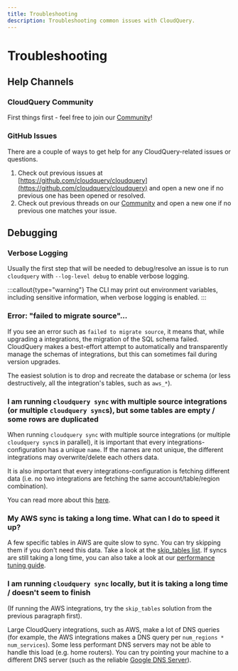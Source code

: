 ```yaml
---
title: Troubleshooting
description: Troubleshooting common issues with CloudQuery.
---
```


# Troubleshooting

## Help Channels

### CloudQuery Community

First things first - feel free to join our [Community](https://community.cloudquery.io)!

### GitHub Issues

There are a couple of ways to get help for any CloudQuery-related issues or questions.

1. Check out previous issues at [https://github.com/cloudquery/cloudquery](https://github.com/cloudquery/cloudquery) and open a new one if no previous one has been opened or resolved.
2. Check out previous threads on our [Community](https://community.cloudquery.io) and open a new one if no previous one matches your issue. 

## Debugging

### Verbose Logging

Usually the first step that will be needed to debug/resolve an issue is to run `cloudquery` with `--log-level debug` to enable verbose logging.

:::callout{type="warning"}
The CLI may print out environment variables, including sensitive information, when verbose logging is enabled.
:::

### Error: "failed to migrate source"…

If you see an error such as `failed to migrate source`, it means that, while upgrading a integrations, the migration of the SQL schema failed.
CloudQuery makes a best-effort attempt to automatically and transparently manage the schemas of integrations, but this can sometimes fail during version upgrades.

The easiest solution is to drop and recreate the database or schema (or less destructively, all the integration's tables, such as `aws_*`).

### I am running `cloudquery sync` with multiple source integrations (or multiple `cloudquery sync`s), but some tables are empty / some rows are duplicated

When running `cloudquery sync` with multiple source integrations (or multiple `cloudquery sync`s in parallel),
it is important that every integrations-configuration has a unique `name`. If the names are not unique,
the different integrations may overwrite/delete each others data.

It is also important that every integrations-configuration is fetching different data (i.e. no two integrations are fetching the same account/table/region combination).

You can read more about this [here](/docs/advanced-topics/running-cloudquery-in-parallel).

### My AWS sync is taking a long time. What can I do to speed it up?

A few specific tables in AWS are quite slow to sync. You can try skipping them if you don't need this data.
Take a look at the [skip_tables list](https://hub.cloudquery.io/plugins/source/cloudquery/aws).
If syncs are still taking a long time, you can also take a look at our [performance tuning guide](/docs/advanced-topics/performance-tuning).

### I am running `cloudquery sync` locally, but it is taking a long time / doesn't seem to finish

(If running the AWS integrations, try the `skip_tables` solution from the previous paragraph first).

Large CloudQuery integrations, such as AWS, make a lot of DNS queries (for example, the AWS integrations makes a DNS query per `num_regions * num_services`).
Some less performant DNS servers may not be able to handle this load (e.g. home routers).
You can try pointing your machine to a different DNS server (such as the reliable [Google DNS Server](https://developers.google.com/speed/public-dns)).